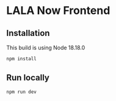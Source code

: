 # LALA Now Frontend

## Installation

This build is using Node 18.18.0

```bash
npm install
```

## Run locally 

```bash
npm run dev
```
